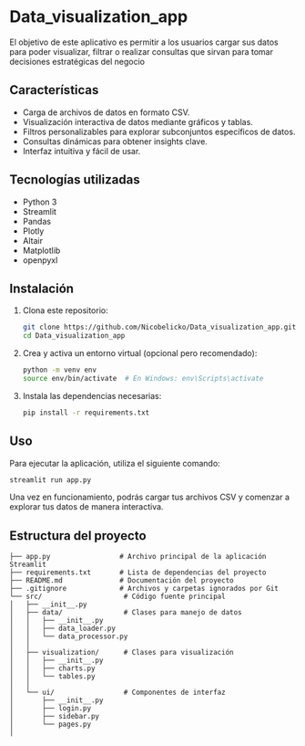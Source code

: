 # Data_visualization_app
El objetivo de este aplicativo es permitir a los usuarios cargar sus datos para poder visualizar, filtrar o realizar consultas que sirvan para tomar decisiones estratégicas del negocio

## Características

- Carga de archivos de datos en formato CSV.
- Visualización interactiva de datos mediante gráficos y tablas.
- Filtros personalizables para explorar subconjuntos específicos de datos.
- Consultas dinámicas para obtener insights clave.
- Interfaz intuitiva y fácil de usar.

## Tecnologías utilizadas

- Python 3
- Streamlit
- Pandas
- Plotly
- Altair
- Matplotlib
- openpyxl

## Instalación

1. Clona este repositorio:

   ```bash
   git clone https://github.com/Nicobelicko/Data_visualization_app.git
   cd Data_visualization_app
   ```

2. Crea y activa un entorno virtual (opcional pero recomendado):

   ```bash
   python -m venv env
   source env/bin/activate  # En Windows: env\Scripts\activate
   ```

3. Instala las dependencias necesarias:

   ```bash
   pip install -r requirements.txt
   ```

## Uso

Para ejecutar la aplicación, utiliza el siguiente comando:

```bash
streamlit run app.py
```

Una vez en funcionamiento, podrás cargar tus archivos CSV y comenzar a explorar tus datos de manera interactiva.

## Estructura del proyecto

```plaintext
├── app.py                 # Archivo principal de la aplicación Streamlit
├── requirements.txt       # Lista de dependencias del proyecto
├── README.md              # Documentación del proyecto
├── .gitignore             # Archivos y carpetas ignorados por Git
└── src/                    # Código fuente principal
│   ├── __init__.py
│   ├── data/               # Clases para manejo de datos
│   │   ├── __init__.py
│   │   ├── data_loader.py
│   │   └── data_processor.py
│   │
│   ├── visualization/      # Clases para visualización
│   │   ├── __init__.py
│   │   ├── charts.py
│   │   └── tables.py
│   │
│   └── ui/                 # Componentes de interfaz
│       ├── __init__.py
│       ├── login.py
│       ├── sidebar.py
│       └── pages.py
│
```